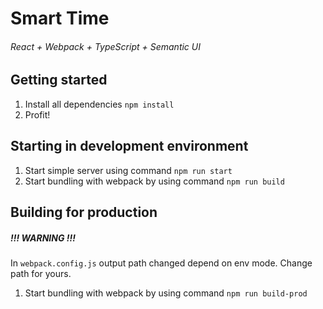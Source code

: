 # Smart Time
###### React + Webpack + TypeScript + Semantic UI

## Getting started  
1. Install all dependencies `npm install`
2. Profit!

## Starting in development environment
1. Start simple server using command `npm run start`
2. Start bundling with webpack by using command `npm run build`

## Building for production
##### !!! WARNING !!!
In `webpack.config.js` output path changed depend on env mode. Change path for yours.

1. Start bundling with webpack by using command `npm run build-prod`
